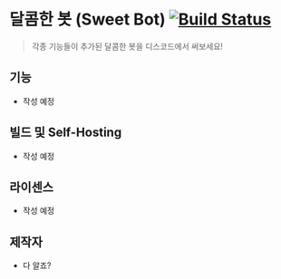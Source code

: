 # 달콤한 봇 (Sweet Bot) [![Build Status](https://travis-ci.org/SkyLightQP/SweetBot.svg?branch=master)](https://travis-ci.org/SkyLightQP/SweetBot)
> 각종 기능들이 추가된 달콤한 봇을 디스코드에서 써보세요!

## 기능
- 작성 예정

## 빌드 및 Self-Hosting
- 작성 예정

## 라이센스
- 작성 예정

## 제작자
- 다 알죠?